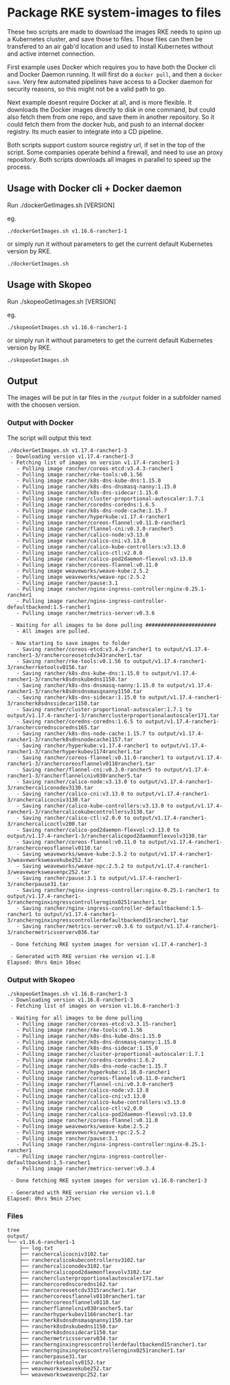 # Package RKE system-images to files
These two scripts are made to download the images RKE needs to spinn up a Kubernetes cluster, and save those to files.
Those files can then be transfered to an air gab'd location and used to install Kubernetes without and active internet connection.

First example uses Docker which requires you to have both the Docker cli and Docker Daemon running. It will first do a `docker pull`, and then a `docker save`. Very few automated pipelines have access to a Docker daemon for security reasons, so this might not be a valid path to go. 

Next example doesnt require Docker at all, and is more flexible. It downloads the Docker images directly to disk in one command, but could also fetch them from one repo, and save them in another repository. So it could fetch them from the docker hub, and push to an internal docker registry. Its much easier to integrate into a CD pipeline.

Both scripts support custom source registry url, if set in the top of the script. Some companies operate behind a firewall, and need to use an proxy repository. Both scripts downloads all images in parallel to speed up the process. 

## Usage with Docker cli + Docker daemon
Run ./dockerGetImages.sh [VERSION]

eg. 
```
./dockerGetImages.sh v1.16.6-rancher1-1
```
or simply run it without parameters to get the current default Kubernetes version by RKE.
```
./dockerGetImages.sh
```

## Usage with Skopeo
Run ./skopeoGetImages.sh [VERSION]

eg.
```
./skopeoGetImages.sh v1.16.6-rancher1-1
```
or simply run it without parameters to get the current default Kubernetes version by RKE.
```
./skopeoGetImages.sh
```


## Output
The images will be put in tar files in the `/output` folder in a subfolder named with the choosen version.

### Output with Docker
The script will output this text
```
./dockerGetImages.sh v1.17.4-rancher1-3
 - Downloading version v1.17.4-rancher1-3
 - Fetching list of images on version v1.17.4-rancher1-3
   - Pulling image rancher/coreos-etcd:v3.4.3-rancher1
   - Pulling image rancher/rke-tools:v0.1.56
   - Pulling image rancher/k8s-dns-kube-dns:1.15.0
   - Pulling image rancher/k8s-dns-dnsmasq-nanny:1.15.0
   - Pulling image rancher/k8s-dns-sidecar:1.15.0
   - Pulling image rancher/cluster-proportional-autoscaler:1.7.1
   - Pulling image rancher/coredns-coredns:1.6.5
   - Pulling image rancher/k8s-dns-node-cache:1.15.7
   - Pulling image rancher/hyperkube:v1.17.4-rancher1
   - Pulling image rancher/coreos-flannel:v0.11.0-rancher1
   - Pulling image rancher/flannel-cni:v0.3.0-rancher5
   - Pulling image rancher/calico-node:v3.13.0
   - Pulling image rancher/calico-cni:v3.13.0
   - Pulling image rancher/calico-kube-controllers:v3.13.0
   - Pulling image rancher/calico-ctl:v2.0.0
   - Pulling image rancher/calico-pod2daemon-flexvol:v3.13.0
   - Pulling image rancher/coreos-flannel:v0.11.0
   - Pulling image weaveworks/weave-kube:2.5.2
   - Pulling image weaveworks/weave-npc:2.5.2
   - Pulling image rancher/pause:3.1
   - Pulling image rancher/nginx-ingress-controller:nginx-0.25.1-rancher1
   - Pulling image rancher/nginx-ingress-controller-defaultbackend:1.5-rancher1
   - Pulling image rancher/metrics-server:v0.3.6

 - Waiting for all images to be done pulling #######################
   - All images are pulled. 

 - Now starting to save images to folder
   - Saving rancher/coreos-etcd:v3.4.3-rancher1 to output/v1.17.4-rancher1-3/ranchercoreosetcdv343rancher1.tar
   - Saving rancher/rke-tools:v0.1.56 to output/v1.17.4-rancher1-3/rancherrketoolsv0156.tar
   - Saving rancher/k8s-dns-kube-dns:1.15.0 to output/v1.17.4-rancher1-3/rancherk8sdnskubedns1150.tar
   - Saving rancher/k8s-dns-dnsmasq-nanny:1.15.0 to output/v1.17.4-rancher1-3/rancherk8sdnsdnsmasqnanny1150.tar
   - Saving rancher/k8s-dns-sidecar:1.15.0 to output/v1.17.4-rancher1-3/rancherk8sdnssidecar1150.tar
   - Saving rancher/cluster-proportional-autoscaler:1.7.1 to output/v1.17.4-rancher1-3/rancherclusterproportionalautoscaler171.tar
   - Saving rancher/coredns-coredns:1.6.5 to output/v1.17.4-rancher1-3/ranchercorednscoredns165.tar
   - Saving rancher/k8s-dns-node-cache:1.15.7 to output/v1.17.4-rancher1-3/rancherk8sdnsnodecache1157.tar
   - Saving rancher/hyperkube:v1.17.4-rancher1 to output/v1.17.4-rancher1-3/rancherhyperkubev1174rancher1.tar
   - Saving rancher/coreos-flannel:v0.11.0-rancher1 to output/v1.17.4-rancher1-3/ranchercoreosflannelv0110rancher1.tar
   - Saving rancher/flannel-cni:v0.3.0-rancher5 to output/v1.17.4-rancher1-3/rancherflannelcniv030rancher5.tar
   - Saving rancher/calico-node:v3.13.0 to output/v1.17.4-rancher1-3/ranchercaliconodev3130.tar
   - Saving rancher/calico-cni:v3.13.0 to output/v1.17.4-rancher1-3/ranchercalicocniv3130.tar
   - Saving rancher/calico-kube-controllers:v3.13.0 to output/v1.17.4-rancher1-3/ranchercalicokubecontrollersv3130.tar
   - Saving rancher/calico-ctl:v2.0.0 to output/v1.17.4-rancher1-3/ranchercalicoctlv200.tar
   - Saving rancher/calico-pod2daemon-flexvol:v3.13.0 to output/v1.17.4-rancher1-3/ranchercalicopod2daemonflexvolv3130.tar
   - Saving rancher/coreos-flannel:v0.11.0 to output/v1.17.4-rancher1-3/ranchercoreosflannelv0110.tar
   - Saving weaveworks/weave-kube:2.5.2 to output/v1.17.4-rancher1-3/weaveworksweavekube252.tar
   - Saving weaveworks/weave-npc:2.5.2 to output/v1.17.4-rancher1-3/weaveworksweavenpc252.tar
   - Saving rancher/pause:3.1 to output/v1.17.4-rancher1-3/rancherpause31.tar
   - Saving rancher/nginx-ingress-controller:nginx-0.25.1-rancher1 to output/v1.17.4-rancher1-3/ranchernginxingresscontrollernginx0251rancher1.tar
   - Saving rancher/nginx-ingress-controller-defaultbackend:1.5-rancher1 to output/v1.17.4-rancher1-3/ranchernginxingresscontrollerdefaultbackend15rancher1.tar
   - Saving rancher/metrics-server:v0.3.6 to output/v1.17.4-rancher1-3/ranchermetricsserverv036.tar

 - Done fetching RKE system images for version v1.17.4-rancher1-3

 - Generated with RKE version rke version v1.1.0
Elapsed: 0hrs 6min 10sec
```

### Output with Skopeo
```
./skopeoGetImages.sh v1.16.8-rancher1-3
 - Downloading version v1.16.8-rancher1-3
 - Fetching list of images on version v1.16.8-rancher1-3

 - Waiting for all images to be done pulling
   - Pulling image rancher/coreos-etcd:v3.3.15-rancher1
   - Pulling image rancher/rke-tools:v0.1.56
   - Pulling image rancher/k8s-dns-kube-dns:1.15.0
   - Pulling image rancher/k8s-dns-dnsmasq-nanny:1.15.0
   - Pulling image rancher/k8s-dns-sidecar:1.15.0
   - Pulling image rancher/cluster-proportional-autoscaler:1.7.1
   - Pulling image rancher/coredns-coredns:1.6.2
   - Pulling image rancher/k8s-dns-node-cache:1.15.7
   - Pulling image rancher/hyperkube:v1.16.8-rancher1
   - Pulling image rancher/coreos-flannel:v0.11.0-rancher1
   - Pulling image rancher/flannel-cni:v0.3.0-rancher5
   - Pulling image rancher/calico-node:v3.13.0
   - Pulling image rancher/calico-cni:v3.13.0
   - Pulling image rancher/calico-kube-controllers:v3.13.0
   - Pulling image rancher/calico-ctl:v2.0.0
   - Pulling image rancher/calico-pod2daemon-flexvol:v3.13.0
   - Pulling image rancher/coreos-flannel:v0.11.0
   - Pulling image weaveworks/weave-kube:2.5.2
   - Pulling image weaveworks/weave-npc:2.5.2
   - Pulling image rancher/pause:3.1
   - Pulling image rancher/nginx-ingress-controller:nginx-0.25.1-rancher1
   - Pulling image rancher/nginx-ingress-controller-defaultbackend:1.5-rancher1
   - Pulling image rancher/metrics-server:v0.3.4

 - Done fetching RKE system images for version v1.16.8-rancher1-3

 - Generated with RKE version rke version v1.1.0
Elapsed: 0hrs 9min 27sec
```

### Files
``` 
tree
output/
└── v1.16.6-rancher1-1
    ├── log.txt
    ├── ranchercalicocniv3102.tar
    ├── ranchercalicokubecontrollersv3102.tar
    ├── ranchercaliconodev3102.tar
    ├── ranchercalicopod2daemonflexvolv3102.tar
    ├── rancherclusterproportionalautoscaler171.tar
    ├── ranchercorednscoredns162.tar
    ├── ranchercoreosetcdv3315rancher1.tar
    ├── ranchercoreosflannelv0110rancher1.tar
    ├── ranchercoreosflannelv0110.tar
    ├── rancherflannelcniv030rancher5.tar
    ├── rancherhyperkubev1166rancher1.tar
    ├── rancherk8sdnsdnsmasqnanny1150.tar
    ├── rancherk8sdnskubedns1150.tar
    ├── rancherk8sdnssidecar1150.tar
    ├── ranchermetricsserverv034.tar
    ├── ranchernginxingresscontrollerdefaultbackend15rancher1.tar
    ├── ranchernginxingresscontrollernginx0251rancher1.tar
    ├── rancherpause31.tar
    ├── rancherrketoolsv0152.tar
    ├── weaveworksweavekube252.tar
    └── weaveworksweavenpc252.tar
```

